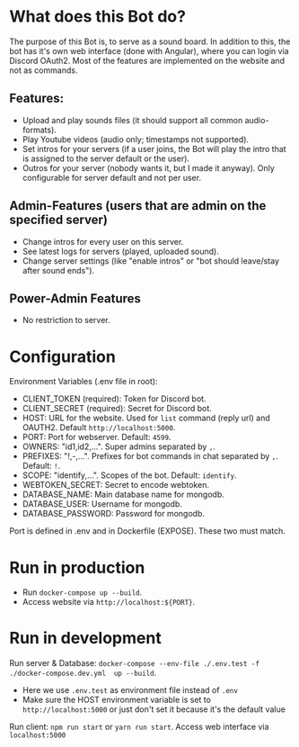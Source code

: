 # What does this Bot do?
The purpose of this Bot is, to serve as a sound board. In addition to this, the bot has it's own web interface (done with Angular), where you can login via Discord OAuth2.
Most of the features are implemented on the website and not as commands.

## Features:
- Upload and play sounds files (it should support all common audio-formats).
- Play Youtube videos (audio only; timestamps not supported).
- Set intros for your servers (if a user joins, the Bot will play the intro that is assigned to the server default or the user).
- Outros for your server (nobody wants it, but I made it anyway). Only configurable for server default and not per user.

## Admin-Features (users that are admin on the specified server)
- Change intros for every user on this server.
- See latest logs for servers (played, uploaded sound).
- Change server settings (like "enable intros" or "bot should leave/stay after sound ends").

## Power-Admin Features
- No restriction to server.

# Configuration
Environment Variables (.env file in root):
- CLIENT_TOKEN (required): Token for Discord bot.
- CLIENT_SECRET (required): Secret for Discord bot.
- HOST: URL for the website. Used for `list` command (reply url) and OAUTH2. Default `http://localhost:5000`.
- PORT: Port for webserver. Default: `4599`.
- OWNERS: "id1,id2,...". Super admins separated by `,`.
- PREFIXES: "!,-,...". Prefixes for bot commands in chat separated by `,`. Default: `!`.
- SCOPE: "identify,...". Scopes of the bot. Default: `identify`.
- WEBTOKEN_SECRET: Secret to encode webtoken.
- DATABASE_NAME: Main database name for mongodb.
- DATABASE_USER: Username for mongodb.
- DATABASE_PASSWORD: Password for mongodb.

Port is defined in .env and in Dockerfile (EXPOSE). These two must match.

# Run in production
- Run `docker-compose up --build`.
- Access website via `http://localhost:${PORT}`.

# Run in development
Run server & Database: `docker-compose --env-file ./.env.test -f ./docker-compose.dev.yml  up --build`.
- Here we use `.env.test` as environment file instead of `.env`
- Make sure the HOST environment variable is set to `http://localhost:5000` or just don't set it because it's the default value

Run client: `npm run start` or `yarn run start`.
Access web interface via `localhost:5000`